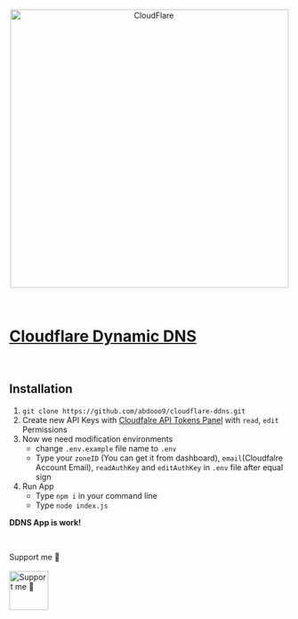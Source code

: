 <div align="center">
    <br />
    <p>
        <a href="https://github.com/abdooo9/cloudflare-ddns"><img src="https://cdn2.downdetector.com/static/uploads/logo/cloudflare_3.png" width="500" alt="CloudFlare" /></a>
    </p>
    <br/>
</div>

# [Cloudflare Dynamic DNS](https://github.com/abdooo9/cloudflare-ddns)

<br/>

## Installation

1. ``
git clone https://github.com/abdooo9/cloudflare-ddns.git
``
2. Create new API Keys with [Cloudfalre API Tokens Panel](https://dash.cloudflare.com/profile/api-tokens) with `read`, `edit` Permissions
3. Now we need modification environments
    - change `.env.example` file name to `.env`
    - Type your `zoneID` (You can get it from dashboard), `email`(Cloudfalre Account Email), `readAuthKey` and `editAuthKey` in `.env` file after equal sign
4. Run App
    - Type `npm i` in your command line 
    - Type `node index.js`


**DDNS App is work!**
<br>
<div>
    <br />
    <p> Support me 🌹
    <br />
    <br />
        <a href="https://paypal.me/abd0009"><img src="https://cdn-icons-png.flaticon.com/512/888/888870.png" width="70" alt="Support me 🌹" /></a>
    </p>
    <br/>
</div>
